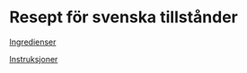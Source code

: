 # Resept för svenska tillstånder
[Ingredienser](ingredients.md)


[Instruksjoner](https://github.com/torehof/Svenska-tillst-nder/edit/master/instructions.md)
